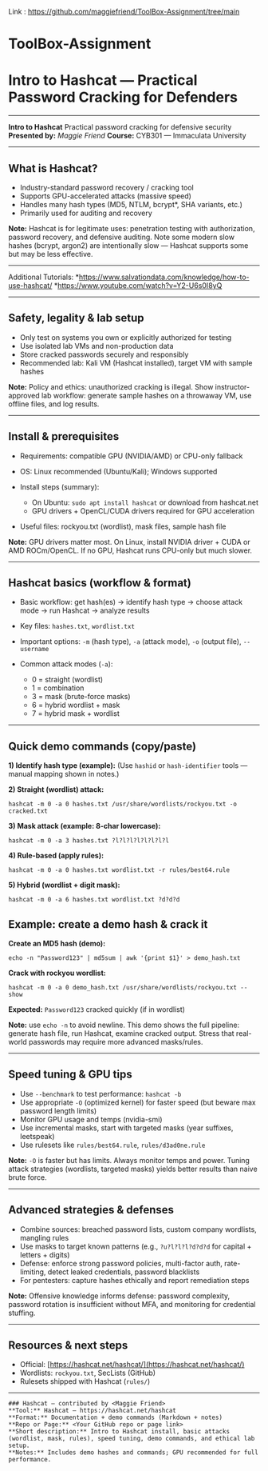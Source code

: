 Link : https://github.com/maggiefriend/ToolBox-Assignment/tree/main

# ToolBox-Assignment


# Intro to Hashcat — Practical Password Cracking for Defenders

---


**Intro to Hashcat**
Practical password cracking for defensive security
**Presented by:** *Maggie Friend*
**Course:** CYB301 — Immaculata University

---

## What is Hashcat?

* Industry-standard password recovery / cracking tool
* Supports GPU-accelerated attacks (massive speed)
* Handles many hash types (MD5, NTLM, bcrypt\*, SHA variants, etc.)
* Primarily used for auditing and recovery

**Note:**
Hashcat is for legitimate uses: penetration testing with authorization, password recovery, and defensive auditing. Note some modern slow hashes (bcrypt, argon2) are intentionally slow — Hashcat supports some but may be less effective.

---

Additional Tutorials:
*https://www.salvationdata.com/knowledge/how-to-use-hashcat/
*https://www.youtube.com/watch?v=Y2-U6s0I8yQ

---

## Safety, legality & lab setup

* Only test on systems you own or explicitly authorized for testing
* Use isolated lab VMs and non-production data
* Store cracked passwords securely and responsibly
* Recommended lab: Kali VM (Hashcat installed), target VM with sample hashes

**Note:**
Policy and ethics: unauthorized cracking is illegal. Show instructor-approved lab workflow: generate sample hashes on a throwaway VM, use offline files, and log results.

---

## Install & prerequisites

* Requirements: compatible GPU (NVIDIA/AMD) or CPU-only fallback
* OS: Linux recommended (Ubuntu/Kali); Windows supported
* Install steps (summary):

  * On Ubuntu: `sudo apt install hashcat` or download from hashcat.net
  * GPU drivers + OpenCL/CUDA drivers required for GPU acceleration
* Useful files: rockyou.txt (wordlist), mask files, sample hash file

**Note:**
GPU drivers matter most. On Linux, install NVIDIA driver + CUDA or AMD ROCm/OpenCL. If no GPU, Hashcat runs CPU-only but much slower.

---

## Hashcat basics (workflow & format)

* Basic workflow: get hash(es) → identify hash type → choose attack mode → run Hashcat → analyze results
* Key files: `hashes.txt`, `wordlist.txt`
* Important options: `-m` (hash type), `-a` (attack mode), `-o` (output file), `--username`
* Common attack modes (`-a`):

  * 0 = straight (wordlist)
  * 1 = combination
  * 3 = mask (brute-force masks)
  * 6 = hybrid wordlist + mask
  * 7 = hybrid mask + wordlist


---

## Quick demo commands (copy/paste)

**1) Identify hash type (example):**
(Use `hashid` or `hash-identifier` tools — manual mapping shown in notes.)

**2) Straight (wordlist) attack:**

```
hashcat -m 0 -a 0 hashes.txt /usr/share/wordlists/rockyou.txt -o cracked.txt
```

**3) Mask attack (example: 8-char lowercase):**

```
hashcat -m 0 -a 3 hashes.txt ?l?l?l?l?l?l?l?l
```

**4) Rule-based (apply rules):**

```
hashcat -m 0 -a 0 hashes.txt wordlist.txt -r rules/best64.rule
```

**5) Hybrid (wordlist + digit mask):**

```
hashcat -m 0 -a 6 hashes.txt wordlist.txt ?d?d?d
```



## Example: create a demo hash & crack it

**Create an MD5 hash (demo):**

```
echo -n "Password123" | md5sum | awk '{print $1}' > demo_hash.txt
```

**Crack with rockyou wordlist:**

```
hashcat -m 0 -a 0 demo_hash.txt /usr/share/wordlists/rockyou.txt --show
```

**Expected:** `Password123` cracked quickly (if in wordlist)

**Note:**
use `echo -n` to avoid newline. This demo shows the full pipeline: generate hash file, run Hashcat, examine cracked output. Stress that real-world passwords may require more advanced masks/rules.

---

## Speed tuning & GPU tips

* Use `--benchmark` to test performance: `hashcat -b`
* Use appropriate `-O` (optimized kernel) for faster speed (but beware max password length limits)
* Monitor GPU usage and temps (nvidia-smi)
* Use incremental masks, start with targeted masks (year suffixes, leetspeak)
* Use rulesets like `rules/best64.rule`, `rules/d3ad0ne.rule`

**Note:**
`-O` is faster but has limits. Always monitor temps and power. Tuning attack strategies (wordlists, targeted masks) yields better results than naive brute force.

---

## Advanced strategies & defenses

* Combine sources: breached password lists, custom company wordlists, mangling rules
* Use masks to target known patterns (e.g., `?u?l?l?l?d?d?d` for capital + letters + digits)
* Defense: enforce strong password policies, multi-factor auth, rate-limiting, detect leaked credentials, password blacklists
* For pentesters: capture hashes ethically and report remediation steps

**Note:**
Offensive knowledge informs defense: password complexity, password rotation is insufficient without MFA, and monitoring for credential stuffing.

---

## Resources & next steps

* Official: [https://hashcat.net/hashcat/](https://hashcat.net/hashcat/)
* Wordlists: `rockyou.txt`, SecLists (GitHub)
* Rulesets shipped with Hashcat (`rules/`)


---

```
### Hashcat — contributed by <Maggie Friend>
**Tool:** Hashcat — https://hashcat.net/hashcat  
**Format:** Documentation + demo commands (Markdown + notes)  
**Repo or Page:** <Your GitHub repo or page link>  
**Short description:** Intro to Hashcat install, basic attacks (wordlist, mask, rules), speed tuning, demo commands, and ethical lab setup.
**Notes:** Includes demo hashes and commands; GPU recommended for full performance.
